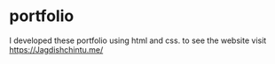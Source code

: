 # portfolio
I developed these portfolio using html and css. to see the website visit https://Jagdishchintu.me/
